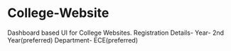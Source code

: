 # College-Website
Dashboard based UI for College Websites.
  Registration Details-
    Year- 2nd Year(preferred)
    Department- ECE(preferred)

